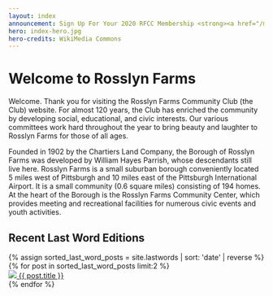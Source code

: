 ```yaml
---
layout: index
announcement: Sign Up For Your 2020 RFCC Membership <strong><a href="/membership">Here</a></strong> Today!
hero: index-hero.jpg
hero-credits: WikiMedia Commons
---
```


<!-- <div class="grid-x">
  <div class="cell center">
    <span class="announcement">A new and improved website is coming soon - stay tuned.</span>
    <img src="/assets/img/hero.svg" />
  </div>
</div> -->

# Welcome to Rosslyn Farms

Welcome. Thank you for visiting the Rosslyn Farms Community Club (the Club) website. For almost 120 years, the Club has enriched the community by developing social, educational, and civic interests. Our various committees work hard throughout the year to bring beauty and laughter to Rosslyn Farms for those of all ages.

Founded in 1902 by the Chartiers Land Company, the Borough of Rosslyn Farms was developed by William Hayes Parrish, whose descendants still live here.  Rosslyn Farms is a small suburban borough conveniently located 5 miles west of Pittsburgh and 10 miles east of the Pittsburgh International Airport. It is a small community (0.6 square miles) consisting of 194 homes. At the heart of the Borough is the Rosslyn Farms Community Center, which provides meeting and recreational facilities for numerous civic events and youth activities.

<h2>Recent Last Word Editions</h2>
<div class="grid-x">
  {% assign sorted_last_word_posts = site.lastwords | sort: 'date' | reverse %}
  {% for post in sorted_last_word_posts limit:2 %}
    <div class="cell large-4">
      <a href="/assets/pdf/lastwords/{{ post.pdf }}" target="_blank">
        <div class="card">
          <!-- <img src="https://via.placeholder.com/256.png" /> -->
          <img src="/assets/img/lastwords/{{ post.thumb }}" />
          <span class="title">{{ post.title }}</span>
        </div>
      </a>
    </div>
  {% endfor %}
</div>

<!-- <div class="grid-x">
  <div class="cell medium-4 large-12">

  </div>

  <div class="cell medium-4 large-12">
    <h2>Quick Links</h2>
    <div class="grid-x">
      <div class="cell large-4">
        Links
      </div>
      <div class="cell large-4">
        Links
      </div>
      <div class="cell large-4">
        Links
      </div>
    </div>
  </div>

  <div class="cell medium-4 large-12">
    <h2>News</h2>
    <div class="grid-x">
      <div class="cell large-4">
        News
      </div>
      <div class="cell large-4">
        News
      </div>
      <div class="cell large-4">
        News
      </div>
    </div>
  </div>
</div> -->
